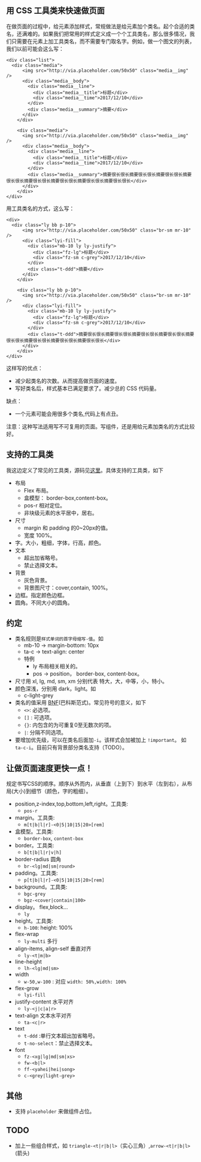 ## 用 CSS 工具类来快速做页面
在做页面的过程中，给元素添加样式，常规做法是给元素加个类名。起个合适的类名，还满难的。如果我们把常用的样式定义成一个个工具类名，那么很多情况，我们只需要在元素上加工具类名，而不需要专门取名字。例如，做一个图文的列表，我们以前可能会这么写：
```
<div class="list">
  <div class="media">
      <img src="http://via.placeholder.com/50x50" class="media__img" />
      <div class="media__body">
        <div class="media__line">
          <div class="media__title">标题</div>
          <div class="media__time">2017/12/10</div>
        </div>
        <div class="media__summary">摘要</div>
      </div>
    </div>

    <div class="media">
      <img src="http://via.placeholder.com/50x50" class="media__img" />
      <div class="media__body">
        <div class="media__line">
          <div class="media__title">标题</div>
          <div class="media__time">2017/12/10</div>
        </div>
        <div class="media__summary">摘要很长很长摘要很长很长摘要很长很长摘要很长很长摘要很长很长摘要很长很长摘要很长很长摘要很长很长</div>
      </div>
    </div>
</div>
```

用工具类名的方式，这么写：
```
<div>
  <div class="ly bb p-10">
      <img src="http://via.placeholder.com/50x50" class="br-sm mr-10" />
      <div class="lyi-fill">
        <div class="mb-10 ly ly-justify">
          <div class="fz-lg">标题</div>
          <div class="fz-sm c-grey">2017/12/10</div>
        </div>
        <div class="t-ddd">摘要</div>
      </div>
    </div>

    <div class="ly bb p-10">
      <img src="http://via.placeholder.com/50x50" class="br-sm mr-10" />
      <div class="lyi-fill">
        <div class="mb-10 ly ly-justify">
          <div class="fz-lg">标题</div>
          <div class="fz-sm c-grey">2017/12/10</div>
        </div>
        <div class="t-ddd">摘要很长很长摘要很长很长摘要很长很长摘要很长很长摘要很长很长摘要很长很长摘要很长很长摘要很长很长</div>
      </div>
    </div>
</div>
```

这样写的优点：
* 减少起类名的次数。从而提高做页面的速度。
* 写好类名后，样式基本已满足要求了。减少总的 CSS 代码量。

缺点：
* 一个元素可能会用很多个类名,代码上有点丑。

注意：这种写法适用写不可复用的页面。写组件，还是用给元素加类名的方式比较好。

## 支持的工具类
我这边定义了常见的工具类，源码见[这里](https://github.com/iamjoel/front-end-codes/blob/master/template/sass/utils/index.scss)。具体支持的工具类，如下

* 布局
  * Flex 布局。
  * 盒模型： border-box,content-box。
  * pos-r 相对定位。
  * 非块级元素的水平居中，居右。
* 尺寸
  * margin 和 padding 的0~20px的值。
  * 宽度 100%。
* 字。大小，粗细，字体，行高，颜色。
* 文本
  * 超出加省略号。
  * 禁止选择文本。
* 背景
  * 灰色背景。
  * 背景图尺寸：cover,contain, 100%。
* 边框。指定颜色边框。
* 圆角。不同大小的圆角。

## 约定
* 类名规则是`样式单词的首字母缩写-值`。如
  * mb-10 -> margin-bottom: 10px
  * ta-c -> text-align: center
  * 特例
    * ly 布局相关相关的。
    * pos -> position， border-box, content-box。 
* 尺寸用 xl, lg, md, sm, xm 分别代表 特大，大，中等，小，特小。
* 颜色深浅，分别用 dark，light。如
  * c-light-grey
* 类名的值采用 [BNF](https://en.wikipedia.org/wiki/Backus%E2%80%93Naur_form)(巴科斯范式)。常见符号的意义，如下
  * `<>`: 必选项。
  * `[]` : 可选项。
  * `{}`: 内包含的为可重复0至无数次的项。
  * `|`: 分隔不同选项。
* 要增加优先级，可以在类名后面加`-i`。该样式会加被加上 `!important`。 如 `ta-c-i`。目前只有背景部分类名支持（TODO）。

## 让做页面速度更快一点！
规定书写CSS的顺序。顺序从外而内，从垂直（上到下）到水平（左到右），从布局(大小)到细节（颜色，字的粗细）。

* position,z-index,top,bottom,left,right。工具类:
  * `pos-r`
* margin。工具类:
  * `m[t|b|l|r]-<0|5|10|15|20>[rem]`
* 盒模型。工具类:
  * `border-box`, `content-box`
* border。工具类:
  * `b[t|b|l|r|v|h]`
* border-radius 圆角
  * `br-<lg|md|sm|round>`
* padding。工具类:
  * `p[t|b|l|r]-<0|5|10|15|20>[rem]`
* background。工具类:
  * `bgc-grey`
  * `bgz-<cover|contain|100>`
* display。 flex,block...
  * `ly`
* height。工具类:
  * `h-100`: height: 100%
* flex-wrap
  * `ly-multi` 多行
* align-items, align-self 垂直对齐
  * `ly-<t|m|b>`
* line-height
  * `lh-<lg|md|sm>`
* width
  * `w-50,w-100` : 对应 `width: 50%,width: 100%`
* flex-grow
  * `lyi-fill`
* justify-content 水平对齐
  * `ly-<j|c|a|r>`
* text-align 文本水平对齐
  * `ta-<c|r>`
* text
  * `t-ddd` :单行文本超出加省略号。
  * `t-no-select`：禁止选择文本。
* font
  * `fz-<xg|lg|md|sm|xs>`
  * `fw-<b|l>`
  * `ff-<yahei|hei|song>`
  * `c-<grey|light-grey>`

## 其他
* 支持 `placeholder` 来做组件占位。
## TODO
* 加上一些组合样式，如 `triangle-<t|r|b|l>`（实心三角）,`arrow-<t|r|b|l>`(箭头)